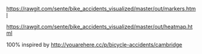 

https://rawgit.com/sente/bike_accidents_visualized/master/out/markers.html

https://rawgit.com/sente/bike_accidents_visualized/master/out/heatmap.html

100% inspired by http://youarehere.cc/p/bicycle-accidents/cambridge


